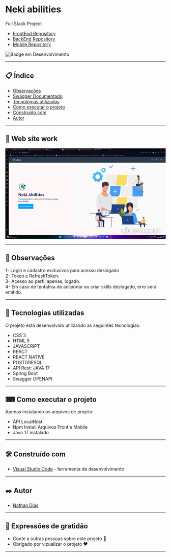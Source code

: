 # Neki abilities
Full Stack Project

* [FrontEnd Repository](https://github.com/nathanfdias/NekiAbilitiesWeb/) 
* [BackEnd Repository](https://github.com/nathanfdias/NekiAbilitiesAPI/) 
* [Mobile Repository](https://github.com/nathanfdias/NekiAbilitiesMobile/) 

![Badge em Desenvolvimento](https://img.shields.io/static/v1?label=STATUS&message=FINALIZADO&color=GREEN&style=for-the-badge)
 
--- 

## 📋 Índice

- [Observações](#-observações)
- [Swagger Documentado](#👾-web-site-work)
- [Tecnologias utilizadas](#-tecnologias-utilizadas)
- [Como executar o projeto](#-como-executar-o-projeto)
- [Construído com](#%EF%B8%8F-construído-com)
- [Autor](#%EF%B8%8F-autor)

---

## 👾 Web site work

<img src="/src/assets/showWebSite.gif" heigth="600">

---


## 🚀 Observações

1- Login e cadastro exclusivos para acesso deslogado</br>
2- Token e RefreshToken.</br>
3- Acesso ao perfil apenas, logado.</br>
4- Em caso de tentativa de adicionar ou criar skills deslogado, erro será emitido.</br>


--- 

## 🚀 Tecnologias utilizadas

O projeto está desenvolvido utilizando as seguintes tecnologias:

- CSS 3
- HTML 5
- JAVASCRIPT
- REACT
- REACT NATIVE
- POSTGRESQL
- API Rest: JAVA 17
- Spring Boot
- Swagger OPENAPI

--- 

## ⌨ Como executar o projeto

Apenas instalando os arquivos de projeto:
  - API LocalHost
  - Npm Install Arquivos Front e Mobile
  - Java 17 instalado

--- 

## 🛠️ Construído com

* [Visual Studio Code](https://code.visualstudio.com/) - ferramenta de desenvolvimento

--- 

## ✒️ Autor

  * [Nathan Dias](https://github.com/nathanfdias/) 

--- 
 
## 🎁 Expressões de gratidão

* Conte a outras pessoas sobre este projeto 📢
* Obrigado por vizualizar o projeto ❤️

--- 